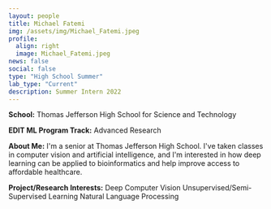 ```yaml
---
layout: people
title: Michael Fatemi
img: /assets/img/Michael_Fatemi.jpeg
profile:
  align: right
  image: Michael_Fatemi.jpeg
news: false
social: false
type: "High School Summer"
lab_type: "Current"
description: Summer Intern 2022
---
```


**School:** Thomas Jefferson High School for Science and Technology

**EDIT ML Program Track:**
Advanced Research

**About Me:**
I'm a senior at Thomas Jefferson High School. I've taken classes in computer vision and artificial intelligence, and I'm interested in how deep learning can be applied to bioinformatics and help improve access to affordable healthcare.

**Project/Research Interests:**
Deep Computer Vision
Unsupervised/Semi-Supervised Learning
Natural Language Processing
